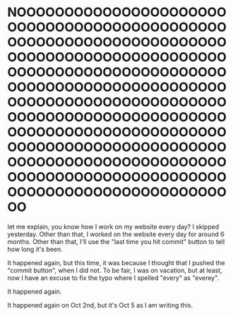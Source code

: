 # NOOOOOOOOOOOOOOOOOOOOOOOOOOOOOOOOOOOOOOOOOOOOOOOOOOOOOOOOOOOOOOOOOOOOOOOOOOOOOOOOOOOOOOOOOOOOOOOOOOOOOOOOOOOOOOOOOOOOOOOOOOOOOOOOOOOOOOOOOOOOOOOOOOOOOOOOOOOOOOOOOOOOOOOOOOOOOOOOOOOOOOOOOOOOOOOOOOOOOOOOOOOOOOOOOOOOOOOOOOOOOOOOOOOOOOOOOOOOOOOOOOOOOOOOOOOOOOOOOOOOOOOOOOOOOOOOOOOOOOOOOOOOOOOOOOOOOOOOOOOO

let me explain, you know how I work on my website every day? I skipped yesterday. Other than that, I worked on the website every day for around $6$ months. Other than that, I'll use the "last time you hit commit" button to tell how long it's been.

It happened again, but this time, it was because I thought that I pushed the "commit button", when I did not. To be fair, 
I was on vacation, but at least, now I have an excuse to fix the typo where I spelled "every" as "everey".

It happened again.

It happened again on Oct $2$nd, but it's Oct $5$ as I am writing this.
